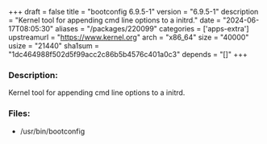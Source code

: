 +++
draft = false
title = "bootconfig 6.9.5-1"
version = "6.9.5-1"
description = "Kernel tool for appending cmd line options to a initrd."
date = "2024-06-17T08:05:30"
aliases = "/packages/220099"
categories = ['apps-extra']
upstreamurl = "https://www.kernel.org"
arch = "x86_64"
size = "40000"
usize = "21440"
sha1sum = "1dc464988f502d5f99acc2c86b5b4576c401a0c3"
depends = "[]"
+++
### Description: 
Kernel tool for appending cmd line options to a initrd.

### Files: 
* /usr/bin/bootconfig
